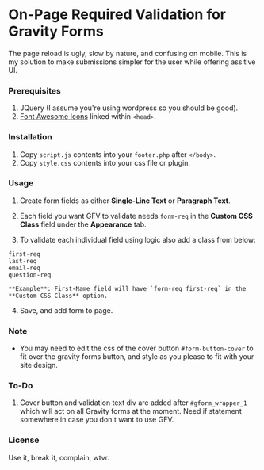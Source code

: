 
# On-Page Required Validation for Gravity Forms
The page reload is ugly, slow by nature, and confusing on mobile. This is my solution to make submissions simpler for the user while offering assitive UI.
### Prerequisites
1. JQuery (I assume you're using wordpress so you should be good).
2. [Font Awesome Icons](http://fontawesome.io/) linked within `<head>`.

### Installation
1. Copy `script.js` contents into your `footer.php` after `</body>`.
2. Copy `style.css` contents into your css file or plugin.

### Usage
1. Create form fields as either **Single-Line Text** or **Paragraph Text**.
  
2. Each field you want GFV to validate needs `form-req` in the **Custom CSS Class** field under the **Appearance** tab.
  
3. To validate each individual field using logic also add a class from below:  
  
  `first-req`  
  `last-req`  
  `email-req`  
  `question-req`  
  
    **Example**: First-Name field will have `form-req first-req` in the **Custom CSS Class** option.
  
4. Save, and add form to page.

### Note
- You may need to edit the css of the cover button `#form-button-cover` to fit over the gravity forms button, and style as you please to fit with your site design.

### To-Do
1. Cover button and validation text div are added after `#gform_wrapper_1` which will act on all Gravity forms at the moment. Need if statement somewhere in case you don't want to use GFV.

### License
Use it, break it, complain, wtvr.
